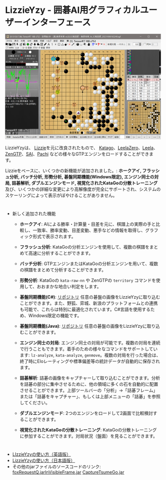 # LizzieYzy - 囲碁AI用グラフィカルユーザーインターフェース
![screenshot_jp](/screenshot_jp.png?raw=true)

LizzieYzyは、 [Lizzie](https://github.com/featurecat/lizzie)を元に改良されたもので、 [Katago](https://github.com/lightvector/KataGo)、[LeelaZero](https://github.com/leela-zero/leela-zero)、[Leela](https://github.com/gcp/Leela)、[ZenGTP](https://github.com/yzyray/ZenGTP)、[SAI](http://sai.unich.it)、[Pachi](https://github.com/pasky/pachi) などの様々なGTPエンジンをロードすることができます。

Lizzieをベースに、いくつかの新機能が追加されました。: **ホークアイ, フラッシュ分析, バッチ分析, 形勢分析, 碁盤同期機能(Windows限定), エンジン同士の対局, 詰碁解析, ダブルエンジンモード, 視覚化されたKataGoの分散トレーニング** 及び、いくつかの詳細な変更により高解像度が完全にサポートされ、システムのスケーリングによって表示がぼやけることがありません。
#
* 新しく追加された機能

  * **ホークアイ**: AIによる勝率・計算量・目差を元に、棋譜上の実際の手と比較し、一致率、勝率変動、目差変動、悪手などの情報を取得し、グラフィック形式で表示されます。

  * **フラッシュ分析**: KataGoの分析エンジンを使用して、複数の棋譜をまとめて高速に分析することができます。

  * **バッチ分析**: GTPエンジンまたはKataGoの分析エンジンを用いて、複数の棋譜をまとめて分析することができます。

  * **形勢分析**: KataGoの `kata-raw-nn` や ZenGTPの `territory` コマンドを使用して、おおまかな地合い判定をします。

  * **碁盤同期機能(C#)**: [リポジトリ](https://github.com/yzyray/readboard) 任意の碁盤の画像をLizzieYzyに取り込むことができます。また、野狐、弈城、新浪のプラットフォームとの連携も可能で、これらは特別に最適化されています。C#言語を使用するため、Windows限定の機能です。

  * **碁盤同期機能(Java)**: [リポジトリ](https://github.com/yzyray/readboard_Boofcv) 任意の碁盤の画像をLizzieYzyに取り込むことができます。

  * **エンジン同士の対局**: エンジン同士の対局が可能です。複数の対局を連続で行うこともできます。着手のための様々なコマンドをサポートしています: `lz-analyze`, `kata-analyze`, `genmove`。複数の対局を行った場合は、終了時にEloレーティングや標準偏差等の統計データが自動的に保存されます。

  * **詰碁解析**: 詰碁の画像をキャプチャーして取り込むことができます。分析を詰碁の部分に集中させるために、他の領域に多くの石を自動的に配置させることができます。上部ツールバーの「分析」→「詰碁フレーム」または「詰碁をキャプチャー」、もしくは上部メニューの「詰碁」を参照してください。

  * **ダブルエンジンモード**: 2つのエンジンをロードして2画面で比較検討することができます。

  * **視覚化されたKataGoの分散トレーニング**: KataGoの分散トレーニングに参加することができます。対局状況（盤面）を見ることができます。

#
 * [LIzzieYzyの使い方（英語版）](https://github.com/yzyray/lizzieyzy/blob/main/readme_en.pdf)
 * [LizzieYzyの使い方（日本語版）](https://www.h-eba.jp/Lizzie/LizzieYzy/manual.html)
 * その他のjarファイルのソースコードのリンク: [foxRequestQ.jar](https://github.com/yzyray/FoxRequest)[InVisibleFrame.jar](https://github.com/yzyray/testbuffer) [CaptureTsumeGo.jar](https://github.com/yzyray/captureTsumeGo/blob/main/README.md)
